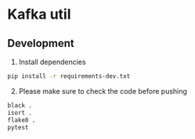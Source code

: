 # Kafka util

## Development

1. Install dependencies

```bash
pip install -r requirements-dev.txt
```

2. Please make sure to check the code before pushing

```bash
black .
isort .
flake8 .
pytest
```
